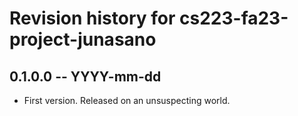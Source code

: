 # Revision history for cs223-fa23-project-junasano

## 0.1.0.0 -- YYYY-mm-dd

* First version. Released on an unsuspecting world.
